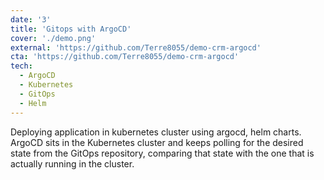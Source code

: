 ```yaml
---
date: '3'
title: 'Gitops with ArgoCD'
cover: './demo.png'
external: 'https://github.com/Terre8055/demo-crm-argocd'
cta: 'https://github.com/Terre8055/demo-crm-argocd'
tech:
  - ArgoCD
  - Kubernetes
  - GitOps
  - Helm
---
```


Deploying application in kubernetes cluster using argocd, helm charts. ArgoCD sits in the Kubernetes cluster and keeps polling for the desired state from the GitOps repository, comparing that state with the one that is actually running in the cluster.